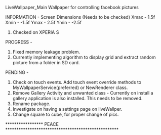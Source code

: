 LiveWallpaper_Main
Wallpaper for controlling facebook pictures

INFORMATION - 
Screen Dimensions (Needs to be checked) 
Xmax - 1.5f Xmin - -1.5f 
Ymax - 2.5f Ymin - -2.5f 
1. Checked on XPERIA S

PROGRESS - 
1. Fixed memory leakage problem. 
2. Currently implementing algorithm to display grid and extract random picture from a folder in SD card.

PENDING - 
1. Check on touch events. Add touch event override methods to MyWallpaperService(preferred) or NewRenderer class. 
2. Remove Gallery Activity and unwanted class -
Currently on install a gallery application is also installed. This needs to be removed.
3. Rename package.
4. Investigate on having a settings page on liveWallper.
5. Change square to cube, for proper change of pics.

***************** PEACE ***************************************************